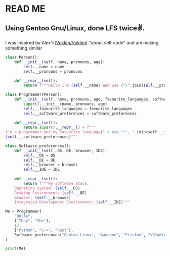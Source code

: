 # READ ME
Using Gentoo Gnu/Linux, done LFS twice✌️.
-
I was inspired by Alex's([Voklen/Voklen](https://github.com/Voklen/Voklen)) "about self code" and am making something similar

```python
class Person():
    def __init__(self, name, pronouns, age):
        self.__name = name
        self.__pronouns = pronouns
    
    def __repr__(self):
        return f"""Hello I'm {self.__name} and use {"/".join(self.__pronouns)} pronouns"""

class Programmer(Person):
    def __init__(self, name, pronouns, age, favourite_languages, software_preferences):
        super().__init__(name, pronouns, age)
        self.__favourite_languages = favourite_languages
        self.__software_preferences = software_preferences
    
    def __repr__(self):
        return super().__repr__() + f"""
I'm a programmer and my favourite language{"'s are "+", ".join(self.__favourite_languages[:-1])+f", and {self.__favourite_languages[-1]}" if len(self.__favourite_languages)>1 else f" is {self.__favourite_languages[0]}"}
{self.__software_preferences}"""

class Software_preferences():
    def __init__(self, OS, DE, browser, IDE):
        self.__OS = OS
        self.__DE = DE
        self.__browser = browser
        self.__IDE = IDE
    
    def __repr__(self):
        return f"""My software stack:
    Operating System: {self.__OS}
    Desktop Environment: {self.__DE}
    Browser: {self.__browser}
    Integrated Development Environment: {self.__IDE}"""

Me = Programmer(
    "Bella",
    ["They", "She"],
    17,
    ["Python", "C++", "Rust"],
    Software_preferences("Gentoo Linux", "Awesome", "Firefox", "VSCodium")
)

print(Me)
```

<!---
RaspBella/RaspBella is a ✨ special ✨ repository because its `README.md` (this file) appears on your GitHub profile.
You can click the Preview link to take a look at your changes.
--->
